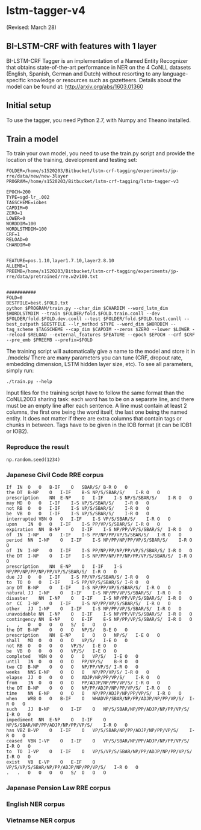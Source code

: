 # lstm-tagger-v4 
(Revised: March 28)

## BI-LSTM-CRF with features with 1 layer 

BI-LSTM-CRF Tagger is an implementation of a Named Entity Recognizer that obtains state-of-the-art performance in NER on the 4 CoNLL datasets (English, Spanish, German and Dutch) without resorting to any language-specific knowledge or resources such as gazetteers. Details about the model can be found at: http://arxiv.org/abs/1603.01360



## Initial setup

To use the tagger, you need Python 2.7, with Numpy and Theano installed.


## Train a model

To train your own model, you need to use the train.py script and provide the location of the training, development and testing set:

```
FOLDER=/home/s1520203/Bitbucket/lstm-crf-tagging/experiments/jp-rre/data/new/new-3layer
PROGRAM=/home/s1520203/Bitbucket/lstm-crf-tagging/lstm-tagger-v3

EPOCH=200
TYPE=sgd-lr_.002
TAGSCHEME=iobes
CAPDIM=0
ZERO=1
LOWER=0
WORDDIM=100
WORDLSTMDIM=100
CRF=1
RELOAD=0
CHARDIM=0


FEATURE=pos.1.10,layer1.7.10,layer2.8.10
ALLEMB=1
PREEMB=/home/s1520203/Bitbucket/lstm-crf-tagging/experiments/jp-rre/data/pretrained/rre.w2v100.txt


###########
FOLD=0
BESTFILE=best.$FOLD.txt
python $PROGRAM/train.py --char_dim $CHARDIM --word_lstm_dim $WORDLSTMDIM --train $FOLDER/fold.$FOLD.train.conll --dev $FOLDER/fold.$FOLD.dev.conll --test $FOLDER/fold.$FOLD.test.conll --best_outpath $BESTFILE --lr_method $TYPE --word_dim $WORDDIM --tag_scheme $TAGSCHEME --cap_dim $CAPDIM --zeros $ZERO --lower $LOWER --reload $RELOAD --external_features $FEATURE --epoch $EPOCH --crf $CRF --pre_emb $PREEMB --prefix=$FOLD

```

The training script will automatically give a name to the model and store it in ./models/
There are many parameters you can tune (CRF, dropout rate, embedding dimension, LSTM hidden layer size, etc). To see all parameters, simply run:

```
./train.py --help
```

Input files for the training script have to follow the same format than the CoNLL2003 sharing task: each word has to be on a separate line, and there must be an empty line after each sentence. A line must contain at least 2 columns, the first one being the word itself, the last one being the named entity. It does not matter if there are extra columns that contain tags or chunks in between. Tags have to be given in the IOB format (it can be IOB1 or IOB2).

### Reproduce the result
```
np.random.seed(1234)
```
### Japanese Civil Code RRE corpus

```
If	IN	O	O	B-IF	O	SBAR/S/	B-R	O	O
the	DT	B-NP	O	I-IF	B-S	NP/S/SBAR/S/	I-R	O	O
prescription	NN	E-NP	O	I-IF	I-S	NP/S/SBAR/S/	I-R	O	O
may	MD	O	O	I-IF	I-S	VP/S/SBAR/S/	I-R	O	O
not	RB	O	O	I-IF	I-S	VP/S/SBAR/S/	I-R	O	O
be	VB	O	O	I-IF	I-S	VP/S/SBAR/S/	I-R	O	O
interrupted	VBN	O	O	I-IF	I-S	VP/S/SBAR/S/	I-R	O	O
upon	IN	O	O	I-IF	I-S	PP/VP/S/SBAR/S/	I-R	O	O
expiration	NN	B-NP	O	I-IF	I-S	NP/PP/VP/S/SBAR/S/	I-R	O	O
of	IN	I-NP	O	I-IF	I-S	PP/NP/PP/VP/S/SBAR/S/	I-R	O	O
period	NN	I-NP	O	I-IF	I-S	NP/PP/NP/PP/VP/S/SBAR/S/	I-R	O	O
of	IN	I-NP	O	I-IF	I-S	PP/NP/PP/NP/PP/VP/S/SBAR/S/	I-R	O	O
the	DT	I-NP	O	I-IF	I-S	NP/PP/NP/PP/NP/PP/VP/S/SBAR/S/	I-R	O	O
prescription	NN	E-NP	O	I-IF	I-S	NP/PP/NP/PP/NP/PP/VP/S/SBAR/S/	I-R	O	O
due	JJ	O	O	I-IF	I-S	PP/VP/S/SBAR/S/	I-R	O	O
to	TO	O	O	I-IF	I-S	PP/VP/S/SBAR/S/	I-R	O	O
any	DT	B-NP	O	I-IF	I-S	NP/PP/VP/S/SBAR/S/	I-R	O	O
natural	JJ	I-NP	O	I-IF	I-S	NP/PP/VP/S/SBAR/S/	I-R	O	O
disaster	NN	I-NP	O	I-IF	I-S	NP/PP/VP/S/SBAR/S/	I-R	O	O
or	CC	I-NP	O	I-IF	I-S	NP/PP/VP/S/SBAR/S/	I-R	O	O
other	JJ	I-NP	O	I-IF	I-S	NP/PP/VP/S/SBAR/S/	I-R	O	O
unavoidable	NN	I-NP	O	I-IF	I-S	NP/PP/VP/S/SBAR/S/	I-R	O	O
contingency	NN	E-NP	O	E-IF	E-S	NP/PP/VP/S/SBAR/S/	I-R	O	O
,	,	O	O	O	O	S/	O	O	O
the	DT	B-NP	O	O	O	NP/S/	B-E	O	O
prescription	NN	E-NP	O	O	O	NP/S/	I-E	O	O
shall	MD	O	O	O	O	VP/S/	I-E	O	O
not	RB	O	O	O	O	VP/S/	I-E	O	O
be	VB	O	O	O	O	VP/S/	I-E	O	O
completed	VBN	O	O	O	O	VP/S/	I-E	O	O
until	IN	O	O	O	O	PP/VP/S/	B-R	O	O
two	CD	B-NP	O	O	O	NP/PP/VP/S/	I-R	O	O
weeks	NNS	E-NP	O	O	O	NP/PP/VP/S/	I-R	O	O
elapse	JJ	O	O	O	O	ADJP/NP/PP/VP/S/	I-R	O	O
from	IN	O	O	O	O	PP/ADJP/NP/PP/VP/S/	I-R	O	O
the	DT	B-NP	O	O	O	NP/PP/ADJP/NP/PP/VP/S/	I-R	O	O
time	NN	E-NP	O	O	O	NP/PP/ADJP/NP/PP/VP/S/	I-R	O	O
when	WRB	O	O	B-IF	O	WHADVP/SBAR/NP/PP/ADJP/NP/PP/VP/S/	I-R	O	O
such	JJ	B-NP	O	I-IF	O	NP/S/SBAR/NP/PP/ADJP/NP/PP/VP/S/	I-R	O	O
impediment	NN	E-NP	O	I-IF	O	NP/S/SBAR/NP/PP/ADJP/NP/PP/VP/S/	I-R	O	O
has	VBZ	B-VP	O	I-IF	O	VP/S/SBAR/NP/PP/ADJP/NP/PP/VP/S/	I-R	O	O
ceased	VBN	I-VP	O	I-IF	O	VP/S/SBAR/NP/PP/ADJP/NP/PP/VP/S/	I-R	O	O
to	TO	I-VP	O	I-IF	O	VP/S/VP/S/SBAR/NP/PP/ADJP/NP/PP/VP/S/	I-R	O	O
exist	VB	E-VP	O	E-IF	O	VP/S/VP/S/SBAR/NP/PP/ADJP/NP/PP/VP/S/	I-R	O	O
.	.	O	O	O	O	S/	O	O	O
```
### Japanase Pension Law RRE corpus 


### English NER corpus 


### Vietnamse NER corpus

